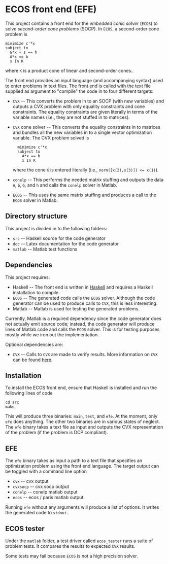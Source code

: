 ECOS front end (EFE)
====================

This project contains a front end for the *embedded conic solver* (`ECOS`) to
solve *second-order cone problems* (SOCP). In `ECOS`, a second-order cone
problem is

    minimize c'*x
    subject to
      G*x + s == h
      A*x == b
      s In K

where `K` is a product cone of linear and second-order cones..

The front end provides an input language (and accompanying syntax) used to
enter problems in text files. The front end is called with the text file
supplied as argument to "compile" the code in to four different targets:

* `CVX` -- This converts the problem in to an SOCP (with new variables) and
  outputs a CVX problem with only equality constraints and cone constraints.
  The equality constraints are given literally in terms of the variable names
  (i.e., they are not stuffed in to matrices).

* `CVX` cone solver -- This converts the equality constraints in to matrices
  and bundles all the new variables in to a single vector optimization
  variable. The CVX problem solved is
        
        minimize c'*x
        subject to
          A*x == b
          x In K
          
  where the cone `K` is entered literally (i.e., `norm([x(2),x(3)]) <= x(1)`).

* `conelp` -- This performs the needed matrix stuffing and outputs the data
  `A`, `b`, `G`, and `h` and calls the `conelp` solver in Matlab.

* `ECOS` -- This uses the same matrix stuffing and produces a call to
  the `ECOS` solver in Matlab.

Directory structure
-------------------
This project is divided in to the following folders:

* `src` -- Haskell source for the code generator
* `doc` -- Latex documentation for the code generator
* `matlab` -- Matlab test functions

Dependencies
------------
This project requires:

* Haskell -- The front end is written in [Haskell](http://www.haskell.org) and
  requires a Haskell installation to compile.
* `ECOS` -- The generated code calls the `ECOS` solver. Although the
  code generator can be used to produce calls to `CVX`, this is less
  interesting.
* Matlab -- Matlab is used for testing the generated problems.

Currently, Matlab is a required dependency since the code generator does not
actually emit source code; instead, the code generator will produce lines of
Matlab code and calls the `ECOS` solver. This is for testing purposes mostly
while we iron out the implementation.

Optional dependencies are:

* `CVX` -- Calls to `CVX` are made to verify results. More information on
  `CVX` can be found [here](http://cvxr.com).

Installation
------------
To install the ECOS front end, ensure that Haskell is installed and run the
following lines of code

    cd src
    make

This will produce three binaries: `main`, `test`, and `efe`. At the
moment, only `efe` does anything. The other two binaries are in various
states of neglect. The `efe` binary takes a text file as input and
outputs the CVX representation of the problem (if the problem is DCP
compliant).


EFE
---
The `efe` binary takes as input a path to a text file that specifies an
optimization problem using the front end language. The target output can be
toggled with a command line option

* `cvx` -- cvx output
* `cvxsocp` -- cvx socp output
* `conelp` -- conelp matlab output
* `ecos` -- ecos / paris matlab output.

Running `efe` without any arguments will produce a list of options. It writes
the generated code to `stdout`.

ECOS tester
-----------
Under the `matlab` folder, a test driver called `ecos_tester` runs a suite of
problem tests. It compares the results to expected `CVX` results.

Some tests may fail because `ECOS` is not a high precision solver.